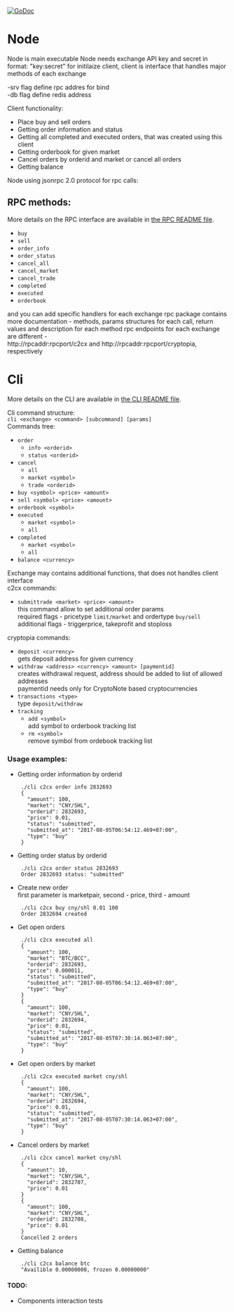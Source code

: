 [![GoDoc](https://godoc.org/github.com/skycoin/exchange-api?status.svg)](https://godoc.org/github.com/skycoin/exchange-api)

# Node
 Node is main executable
 Node needs exchange API key and secret in format: "key:secret" for initilaize client,
 client is interface that handles major methods of each exchange  

 -srv flag define rpc addres for bind  
 -db flag define redis address  

 Client functionality: 
  - Place buy and sell orders
  - Getting order information and status
  - Getting all completed and executed orders, that was created using this client 
  - Getting orderbook for given market
  - Cancel orders by orderid and market or cancel all orders
  - Getting balance

 Node using jsonrpc 2.0 protocol for rpc calls:

## RPC methods:

More details on the RPC interface are available in [the RPC README file](https://github.com/skycoin/exchange-api/tree/master/rpc#readme).

  - `buy`
  - `sell`
  - `order_info`
  - `order_status`
  - `cancel_all`
  - `cancel_market`
  - `cancel_trade`
  - `completed`
  - `executed`
  - `orderbook`

  and you can add specific handlers for each exchange
  rpc package contains more documentation - methods, params structures for each call, return values and description for each method
  rpc endpoints for each exchange are different -  
  http://rpcaddr:rpcport/c2cx and http://rpcaddr:rpcport/cryptopia, respectively 
# Cli

More details on the CLI are available in [the CLI README file](https://github.com/skycoin/exchange-api/tree/master/cli#readme).

 Cli command structure:  
 `cli <exchange> <command> [subcommand] [params]`  
 Commands tree: 
 - `order`  
   - `info <orderid>`
   - `status <orderid>`
 - `cancel`  
   - `all`
   - `market <symbol>`
   - `trade <orderid>`
 - `buy <symbol> <price> <amount>`
 - `sell <symbol> <price> <amount>`
 - `orderbook <symbol>`
 - `executed`  
   - `market <symbol>`
   - `all`
 - `completed`  
   - `market <symbol>`
   - `all`
 - `balance <currency>`

 Exchange may contains additional functions, that does not handles client interface  
  c2cx commands:  
   - `submittrade <market> <price> <amount>`  
     this command allow to set additional order params  
     required flags - pricetype `limit/market` and ordertype `buy/sell`  
     additional flags - triggerprice, takeprofit and stoploss

  cryptopia commands:
   - `deposit <currency>`  
   gets deposit address for given currency
   - `withdraw <address> <currency> <amount> [paymentid]`  
   creates withdrawal request, address should be added to list of allowed addresses   
   paymentid needs only for CryptoNote based cryptocurrencies
   - `transactions <type>`  
   type `deposit/withdraw`
   - `tracking`
     - `add <symbol>`  
     add symbol to orderbook tracking list
     - `rm <symbol>`  
     remove symbol from ordebook tracking list

 ### Usage examples: 
  - Getting order information by orderid  
    ```
     ./cli c2cx order info 2832693
     {
       "amount": 100,
       "market": "CNY/SHL",
       "orderid": 2832693,
       "price": 0.01,
       "status": "submitted",
       "submitted_at": "2017-08-05T06:54:12.469+07:00",
       "type": "buy"
     }
    ```
  - Getting order status by orderid  
    ```
     ./cli c2cx order status 2832693
     Order 2832693 status: "submitted"
    ```
  - Create new order  
    first parameter is marketpair, second - price, third - amount  
    ```
     ./cli c2cx buy cny/shl 0.01 100
     Order 2832694 created
    ```
  - Get open orders  
    ```
     ./cli c2cx executed all
     {
       "amount": 100,
       "market": "BTC/BCC",
       "orderid": 2832693,
       "price": 0.000011,
       "status": "submitted",
       "submitted_at": "2017-08-05T06:54:12.469+07:00",
       "type": "buy"
     }
     {
       "amount": 100,
       "market": "CNY/SHL",
       "orderid": 2832694,
       "price": 0.01,
       "status": "submitted",
       "submitted_at": "2017-08-05T07:30:14.063+07:00",
       "type": "buy"
     }
    ```
  - Get open orders by market 
    ```
     ./cli c2cx executed market cny/shl
     {
       "amount": 100,
       "market": "CNY/SHL",
       "orderid": 2832694,
       "price": 0.01,
       "status": "submitted",
       "submitted_at": "2017-08-05T07:30:14.063+07:00",
       "type": "buy"
     }
    ```
  - Cancel orders by market  
    ```
     ./cli c2cx cancel market cny/shl
     {
       "amount": 10,
       "market": "CNY/SHL",
       "orderid": 2832707,
       "price": 0.01
     }
     {
       "amount": 100,
       "market": "CNY/SHL",
       "orderid": 2832708,
       "price": 0.01
     }
     Cancelled 2 orders     
    ```
  - Getting balance  
    ```
     ./cli c2cx balance btc
     "Availible 0.00000000, frozen 0.00000000"
    ```
  #### TODO:
   * Components interaction tests
